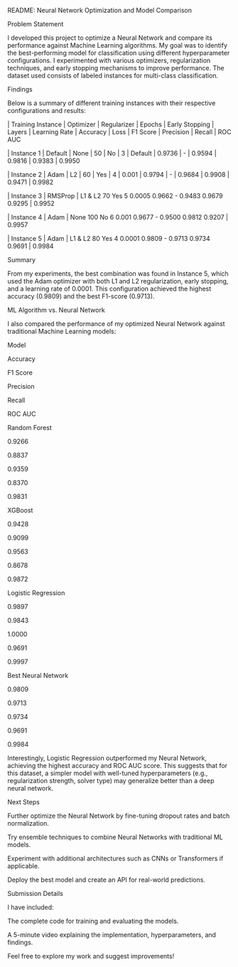 README: Neural Network Optimization and Model Comparison

Problem Statement

I developed this project to optimize a Neural Network and compare its performance against Machine Learning algorithms. My goal was to identify the best-performing model for classification using different hyperparameter configurations. I experimented with various optimizers, regularization techniques, and early stopping mechanisms to improve performance. The dataset used consists of labeled instances for multi-class classification.

Findings

Below is a summary of different training instances with their respective configurations and results:

| Training Instance          | Optimizer          | Regularizer          | Epochs          | Early Stopping          | Layers          | Learning Rate          | Accuracy          | Loss          |          F1 Score          | Precision          | Recall          | ROC AUC

| Instance 1       | Default   | None        | 50     | No             | 3      | Default       | 0.9736   | -      | 0.9594   | 0.9816    | 0.9383 | 0.9950
 
| Instance 2       | Adam      | L2          | 60     | Yes            | 4      | 0.001         | 0.9794   | -      | 0.9684   | 0.9908    | 0.9471 | 0.9982

| Instance 3       | RMSProp   | L1 & L2     70         Yes              5        0.0005          0.9662     - 0.9483 0.9679 0.9295                                                                            | 0.9952

| Instance 4       | Adam      | None        100        No               6        0.001         0.9677       - 0.9500 0.9812 0.9207                                                                                   | 0.9957

| Instance 5       | Adam      | L1 & L2     80        Yes                4       0.0001        0.9809       - 0.9713 0.9734 0.9691                                                                               | 0.9984

Summary

From my experiments, the best combination was found in Instance 5, which used the Adam optimizer with both L1 and L2 regularization, early stopping, and a learning rate of 0.0001. This configuration achieved the highest accuracy (0.9809) and the best F1-score (0.9713).

ML Algorithm vs. Neural Network

I also compared the performance of my optimized Neural Network against traditional Machine Learning models:

Model

Accuracy

F1 Score

Precision

Recall

ROC AUC

Random Forest

0.9266

0.8837

0.9359

0.8370

0.9831

XGBoost

0.9428

0.9099

0.9563

0.8678

0.9872

Logistic Regression

0.9897

0.9843

1.0000

0.9691

0.9997

Best Neural Network

0.9809

0.9713

0.9734

0.9691

0.9984

Interestingly, Logistic Regression outperformed my Neural Network, achieving the highest accuracy and ROC AUC score. This suggests that for this dataset, a simpler model with well-tuned hyperparameters (e.g., regularization strength, solver type) may generalize better than a deep neural network.

Next Steps

Further optimize the Neural Network by fine-tuning dropout rates and batch normalization.

Try ensemble techniques to combine Neural Networks with traditional ML models.

Experiment with additional architectures such as CNNs or Transformers if applicable.

Deploy the best model and create an API for real-world predictions.

Submission Details

I have included:

The complete code for training and evaluating the models.

A 5-minute video explaining the implementation, hyperparameters, and findings.

Feel free to explore my work and suggest improvements!

